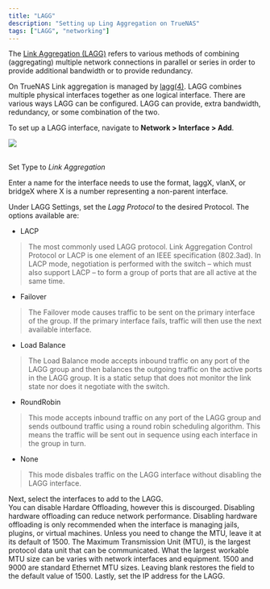 ```yaml
---
title: "LAGG"
description: "Setting up Ling Aggregation on TrueNAS"
tags: ["LAGG", "networking"]
---
```


The [Link Aggregation (LAGG)](https://tools.ietf.org/html/rfc7424) refers to various methods of combining (aggregating) multiple network connections in parallel or series  in order to provide additional bandwidth or to provide redundancy.

On TrueNAS Link aggregation is managed by [lagg(4)](https://www.freebsd.org/cgi/man.cgi?lagg(4)). LAGG combines multiple physical interfaces together as one logical interface. There are various ways LAGG can be configured.  LAGG can provide, extra bandwidth, redundancy, or some combination of the two.

To set up a LAGG interface, navigate to **Network > Interface > Add**.

<img src="/images/tn-add-lagg-interface.png">
<br><br>


Set Type to *Link Aggregation*

Enter a name for the interface needs to use the format, laggX, vlanX, or bridgeX where X is a number representing a non-parent interface.


Under LAGG Settings, set the *Lagg Protocol* to the desired Protocol.  The options available are:

+ LACP
 > The most commonly used LAGG protocol.  Link Aggregation Control Protocol or LACP is one element of an IEEE specification (802.3ad). In LACP mode, negotiation is performed with the switch – which must also support LACP – to form a group of ports that are all active at the same time.

+ Failover
 > The Failover mode causes traffic to be sent on the primary interface of the group. If the primary interface fails, traffic will then use the next available interface.

+ Load Balance
 > The Load Balance mode accepts inbound traffic on any port of the LAGG group and then balances the outgoing traffic on the active ports in the LAGG group. It is a static setup that does not monitor the link state nor does it negotiate with the switch.

+ RoundRobin
 > This mode accepts inbound traffic on any port of the LAGG group and sends outbound traffic using a round robin scheduling algorithm. This means the traffic will be sent out in sequence using each interface in the group in turn.

+ None
 > This mode disbales traffic on the LAGG interface without disabling the LAGG interface.


Next, select the interfaces to add to the LAGG.  
You can disable Hardare Offloading, however this is discourged. Disabling hardware offloading can reduce network performance. 
Disabling hardware offloading is only recommended when the interface is managing jails, plugins, or virtual machines.
Unless you need to change the MTU, leave it at its default of 1500. The Maximum Transmission Unit (MTU), is the largest protocol data unit that can be communicated. What the largest workable MTU size can be varies with network interfaces and equipment. 1500 and 9000 are standard Ethernet MTU sizes. Leaving blank restores the field to the default value of 1500. Lastly, set the IP address for the LAGG.
